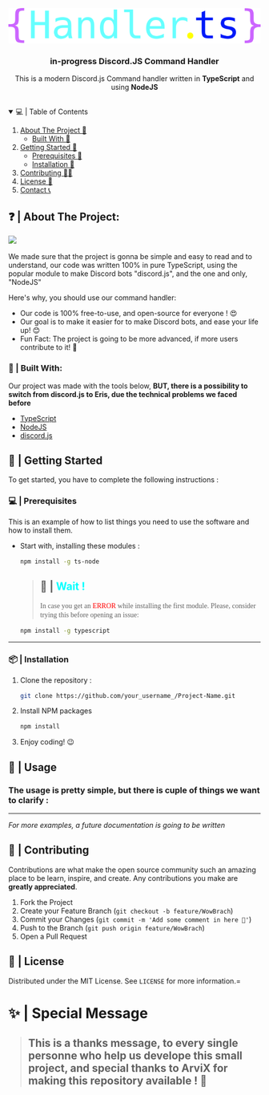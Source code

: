 <p align="center">
  <a href="https://github.com/othneildrew/Best-README-Template">
    <img src="assets/handlerTS-logo.png" alt="Logo">
  </a>

  <h3 align="center">in-progress Discord.JS Command Handler</h3>

  <p align="center">
    This is a modern Discord.js Command handler written in <strong>TypeScript</strong> and using <strong>NodeJS</strong>
    <br />
  </p>
</p>

<br/>

<!-- TABLE OF CONTENTS -->
<details open="open">
  <summary>💻 | Table of Contents</summary>
  <ol>
    <li>
      <a href="#about-the-project">About The Project 🤔</a>
      <ul>
        <li><a href="#built-with">Built With 🚩</a></li>
      </ul>
    </li>
    <li>
      <a href="#getting-started">Getting Started 🌟</a>
      <ul>
        <li><a href="#prerequisites">Prerequisites 🧵</a></li>
        <li><a href="#installation">Installation 🏹</a></li>
      </ul>
    </li>
    <li><a href="#contributing">Contributing 💁‍♂️</a></li>
    <li><a href="#license">License 📁</a></li>
    <li><a href="#contact">Contact 📞</a></li>
  </ol>
</details>

<!-- ABOUT THE PROJECT -->

## ❓ | About The Project:

<image src="assets/screenshot1.png"></image>

We made sure that the project is gonna be simple and easy to read and to understand, our code was written 100% in pure TypeScript, using the popular module to make Discord bots "discord.js", and the one and only, "NodeJS"

Here's why, you should use our command handler:

- Our code is 100% free-to-use, and open-source for everyone ! 😍
- Our goal is to make it easier for to make Discord bots, and ease your life up! 😊
- Fun Fact: The project is going to be more advanced, if more users contribute to it! 🤖

### 🔰 | Built With:

Our project was made with the tools below, **BUT, there is a possibility to switch from discord.js to Eris, due the technical problems we faced before**

- [TypeScript](https://www.typescriptlang.org/)
- [NodeJS](https://www.nodejs.org)
- [discord.js](https://discord.js.org/)

<!-- GETTING STARTED -->

## 📢 | Getting Started

To get started, you have to complete the following instructions :

### 💻 | Prerequisites

This is an example of how to list things you need to use the software and how to install them.

- Start with, installing these modules :
  ```sh
  npm install -g ts-node
  ```
  > ## 🤚 | <span style="color:cyan">**Wait !**</span>
  >
  > <span style="font-family: Hack">In case you get an <span style="color:red">ERROR</span> while installing the first module. Please, consider trying this before opening an issue: </span>
  ```sh
  npm install -g typescript
  ```

<hr/>

### 📦 | Installation

1. Clone the repository :
   ```sh
   git clone https://github.com/your_username_/Project-Name.git
   ```
2. Install NPM packages
   ```sh
   npm install
   ```
3. Enjoy coding! 😉

<!-- USAGE EXAMPLES -->

## 🤔 | Usage

### The usage is pretty simple, but there is cuple of things we want to clarify :

<hr/>

_For more examples, a future documentation is going to be written_

<!-- CONTRIBUTING -->

## 🤝 | Contributing

Contributions are what make the open source community such an amazing place to be learn, inspire, and create. Any contributions you make are **greatly appreciated**.

1. Fork the Project
2. Create your Feature Branch (`git checkout -b feature/WowBrach`)
3. Commit your Changes (`git commit -m 'Add some comment in here 👀'`)
4. Push to the Branch (`git push origin feature/WowBrach`)
5. Open a Pull Request

<!-- LICENSE -->

## 📁 | License

Distributed under the MIT License. See `LICENSE` for more information.=

# ✨ | Special Message

> ## This is a thanks message, to every single personne who help us develope this small project, and special thanks to ArviX for making this repository available ! 💖
